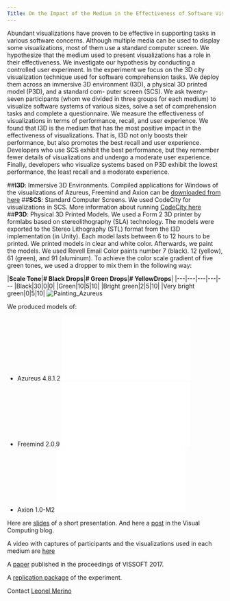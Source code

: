 ```yaml
---
Title: On the Impact of the Medium in the Effectiveness of Software Visualizations
---
```


Abundant visualizations have proven to be effective in supporting tasks in various software concerns. Although multiple media can be used to display some visualizations, most of them use a standard computer screen. We hypothesize that the medium used to present visualizations has a role in their effectiveness. We investigate our hypothesis by conducting a controlled user experiment. In the experiment we focus on the 3D city visualization technique used for software comprehension tasks. We deploy them across an immersive 3D environment (I3D), a physical 3D printed model (P3D), and a standard com- puter screen (SCS). We ask twenty-seven participants (whom we divided in three groups for each medium) to visualize software systems of various sizes, solve a set of comprehension tasks and complete a questionnaire. We measure the effectiveness of visualizations in terms of performance, recall, and user experience. We found that I3D is the medium that has the most positive impact in the effectiveness of visualizations. That is, I3D not only boosts their performance, but also promotes the best recall and user experience. Developers who use SCS exhibit the best performance, but they remember fewer details of visualizations and undergo a moderate user experience. Finally, developers who visualize systems based on P3D exhibit the lowest performance, the least recall and a moderate experience.


##**I3D**: Immersive 3D Environments. 
Compiled applications for Windows of the visualizations of Azureus, Freemind and Axion can be [downloaded from here](%assets_url%/files/49/cpd4niwwd564hqov2e8wxj9h0fe8vu/MediaVis.zip)
##**SCS**: Standard Computer Screens. 
We used CodeCity for visualizations in SCS. More information about running [CodeCity here](http://smalltalkhub.com/#!/~RichardWettel/CodeCity)  
##**P3D**: Physical 3D Printed Models. 
We used a Form 2 3D printer by formlabs based on stereolithography (SLA) technology. The models were exported to the Stereo Lithography (STL) format from the I3D implementation (in Unity). 
Each model lasts between 6 to 12 hours to be printed. We printed models in clear and white color. Afterwards, we paint the models. We used Revell Email Color paints number 7 (black). 12 (yellow), 61 (green), and 91 (aluminum). To achieve the color scale gradient of five green tones, we used a dropper to mix them in the following way:


|**Scale Tone**|**# Black Drops**|**# Green Drops**|**# YellowDrops**|
|---|---|---|---|---
|Black|30|0|0|
|Green|10|5|10|
|Bright green|2|5|10|
|Very bright green|0|5|10|
![Painting_Azureus](%assets_url%/files/d5/4b9m2euvxr32zjhmpni0tz2iw9sfpp/Painting_Azureus.png)

We produced models of:

-  Azureus 4.8.1.2 ![(STL file)](%assets_url%/files/30/9lzu7ke82g8msgqartqhdv2xoqupjs/Azureus.stl)
-  Freemind 2.0.9 ![(STL file)](%assets_url%/files/d8/3evx8gz2hnglkbhwyndf5iz0trj7p6/Freemind.stl)
-  Axion 1.0-M2 ![(STL file)](%assets_url%/files/8d/xj0bb1ny8wved415qerm72eeqqbnzl/Axion.stl)

Here are [slides](%assets_url%/download/softwarecomposition/2017-03-28-Merino-MediaVis.pdf) of a short presentation. And here a [post](https://www.visual-computing.org/2017/03/14/visualizations-for-software-comprehension/)  in the Visual Computing blog.

A video with captures of participants and the visualizations used in each medium are [here](https://www.youtube.com/watch?v=xzl8MbI7_rI) 

A [paper](/archive/papers/Meri17b.pdf) published in the proceedings of VISSOFT 2017.

A [replication package](https://zenodo.org/record/823023/files/artifact.zip) of the experiment.

Contact [Leonel Merino](%base_url%/staff/merino)
